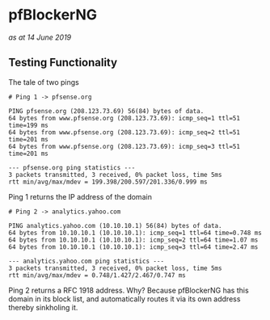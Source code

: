 # pfBlockerNG

_as at 14 June 2019_

## Testing Functionality

The tale of two pings

```
# Ping 1 -> pfsense.org

PING pfsense.org (208.123.73.69) 56(84) bytes of data.
64 bytes from www.pfsense.org (208.123.73.69): icmp_seq=1 ttl=51 time=199 ms
64 bytes from www.pfsense.org (208.123.73.69): icmp_seq=2 ttl=51 time=201 ms
64 bytes from www.pfsense.org (208.123.73.69): icmp_seq=3 ttl=51 time=201 ms

--- pfsense.org ping statistics ---
3 packets transmitted, 3 received, 0% packet loss, time 5ms
rtt min/avg/max/mdev = 199.398/200.597/201.336/0.999 ms

```

Ping 1 returns the IP address of the domain

```
# Ping 2 -> analytics.yahoo.com

PING analytics.yahoo.com (10.10.10.1) 56(84) bytes of data.
64 bytes from 10.10.10.1 (10.10.10.1): icmp_seq=1 ttl=64 time=0.748 ms
64 bytes from 10.10.10.1 (10.10.10.1): icmp_seq=2 ttl=64 time=1.07 ms
64 bytes from 10.10.10.1 (10.10.10.1): icmp_seq=3 ttl=64 time=2.47 ms

--- analytics.yahoo.com ping statistics ---
3 packets transmitted, 3 received, 0% packet loss, time 5ms
rtt min/avg/max/mdev = 0.748/1.427/2.467/0.747 ms
```

Ping 2 returns a RFC 1918 address. Why? Because pfBlockerNG has this domain in its block list, and automatically routes it via its own address thereby sinkholing it.

